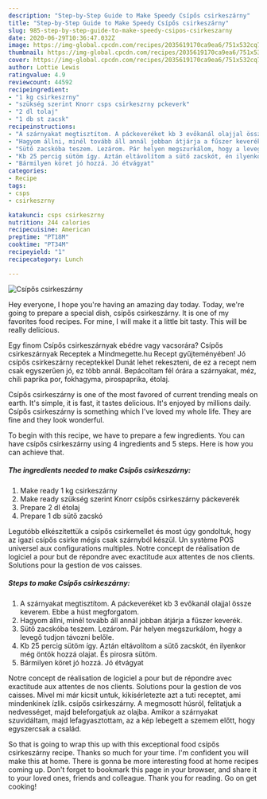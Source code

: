 ```yaml
---
description: "Step-by-Step Guide to Make Speedy Csípős csirkeszárny"
title: "Step-by-Step Guide to Make Speedy Csípős csirkeszárny"
slug: 985-step-by-step-guide-to-make-speedy-csipos-csirkeszarny
date: 2020-06-29T10:36:47.032Z
image: https://img-global.cpcdn.com/recipes/2035619170ca9ea6/751x532cq70/csipos-csirkeszarny-recept-foto.jpg
thumbnail: https://img-global.cpcdn.com/recipes/2035619170ca9ea6/751x532cq70/csipos-csirkeszarny-recept-foto.jpg
cover: https://img-global.cpcdn.com/recipes/2035619170ca9ea6/751x532cq70/csipos-csirkeszarny-recept-foto.jpg
author: Lottie Lewis
ratingvalue: 4.9
reviewcount: 44592
recipeingredient:
- "1 kg csirkeszrny"
- "szükség szerint Knorr csps csirkeszrny pckeverk"
- "2 dl tolaj"
- "1 db st zacsk"
recipeinstructions:
- "A szárnyakat megtisztítom. A páckeveréket kb 3 evőkanál olajjal össze keverem. Ebbe a húst megforgatom."
- "Hagyom állni, minél tovább áll annál jobban átjárja a fűszer keverék."
- "Sütő zacskóba teszem. Lezárom. Pár helyen megszurkálom, hogy a levegő tudjon távozni belőle."
- "Kb 25 percig sütöm így. Aztán eltávolítom a sütő zacskót, én ilyenkor még öntök hozzá olajat. És pirosra sütöm."
- "Bármilyen köret jó hozzá. Jó étvágyat"
categories:
- Recipe
tags:
- csps
- csirkeszrny

katakunci: csps csirkeszrny 
nutrition: 244 calories
recipecuisine: American
preptime: "PT18M"
cooktime: "PT34M"
recipeyield: "1"
recipecategory: Lunch

---
```



![Csípős csirkeszárny](https://img-global.cpcdn.com/recipes/2035619170ca9ea6/751x532cq70/csipos-csirkeszarny-recept-foto.jpg)

Hey everyone, I hope you're having an amazing day today. Today, we're going to prepare a special dish, csípős csirkeszárny. It is one of my favorites food recipes. For mine, I will make it a little bit tasty. This will be really delicious.

Egy finom Csípős csirkeszárnyak ebédre vagy vacsorára? Csípős csirkeszárnyak Receptek a Mindmegette.hu Recept gyűjteményében! Jó csípős csirkeszárny receptekkel Dunát lehet rekeszteni, de ez a recept nem csak egyszerűen jó, ez több annál. Bepácoltam fél órára a szárnyakat, méz, chili paprika por, fokhagyma, pirospaprika, étolaj.

Csípős csirkeszárny is one of the most favored of current trending meals on earth. It's simple, it is fast, it tastes delicious. It's enjoyed by millions daily. Csípős csirkeszárny is something which I've loved my whole life. They are fine and they look wonderful.


To begin with this recipe, we have to prepare a few ingredients. You can have csípős csirkeszárny using 4 ingredients and 5 steps. Here is how you can achieve that.

<!--inarticleads1-->

##### The ingredients needed to make Csípős csirkeszárny:

1. Make ready 1 kg csirkeszárny
1. Make ready szükség szerint Knorr csípős csirkeszárny páckeverék
1. Prepare 2 dl étolaj
1. Prepare 1 db sütő zacskó


Legutóbb elkészítettük a csípős csirkemellet és most úgy gondoltuk, hogy az igazi csípős csirke mégis csak szárnyból készül. Un système POS universel aux configurations multiples. Notre concept de réalisation de logiciel a pour but de répondre avec exactitude aux attentes de nos clients. Solutions pour la gestion de vos caisses. 

<!--inarticleads2-->

##### Steps to make Csípős csirkeszárny:

1. A szárnyakat megtisztítom. A páckeveréket kb 3 evőkanál olajjal össze keverem. Ebbe a húst megforgatom.
1. Hagyom állni, minél tovább áll annál jobban átjárja a fűszer keverék.
1. Sütő zacskóba teszem. Lezárom. Pár helyen megszurkálom, hogy a levegő tudjon távozni belőle.
1. Kb 25 percig sütöm így. Aztán eltávolítom a sütő zacskót, én ilyenkor még öntök hozzá olajat. És pirosra sütöm.
1. Bármilyen köret jó hozzá. Jó étvágyat


Notre concept de réalisation de logiciel a pour but de répondre avec exactitude aux attentes de nos clients. Solutions pour la gestion de vos caisses. Mivel mi már kicsit untuk, kikísérletezte azt a tuti receptet, ami mindenkinek ízlik. csípős csirkeszárny. A megmosott húsról, felitatjuk a nedvességet, majd beleforgatjuk az olajba. Amikor a szárnyakat szuvidáltam, majd lefagyasztottam, az a kép lebegett a szemem előtt, hogy egyszercsak a család. 

So that is going to wrap this up with this exceptional food csípős csirkeszárny recipe. Thanks so much for your time. I'm confident you will make this at home. There is gonna be more interesting food at home recipes coming up. Don't forget to bookmark this page in your browser, and share it to your loved ones, friends and colleague. Thank you for reading. Go on get cooking!
